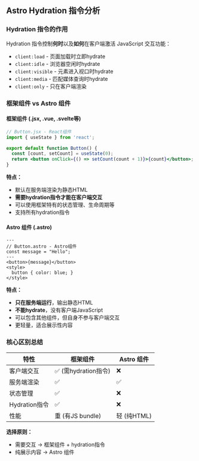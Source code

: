 ## Astro Hydration 指令分析

### Hydration 指令的作用
Hydration 指令控制**何时**以及**如何**在客户端激活 JavaScript 交互功能：

- `client:load` - 页面加载时立即hydrate
- `client:idle` - 浏览器空闲时hydrate
- `client:visible` - 元素进入视口时hydrate
- `client:media` - 匹配媒体查询时hydrate
- `client:only` - 只在客户端渲染

### 框架组件 vs Astro 组件

#### 框架组件 (.jsx, .vue, .svelte等)
```jsx
// Button.jsx - React组件
import { useState } from 'react';

export default function Button() {
  const [count, setCount] = useState(0);
  return <button onClick={() => setCount(count + 1)}>{count}</button>;
}
```

**特点：**
- 默认在服务端渲染为静态HTML
- **需要hydration指令才能在客户端交互**
- 可以使用框架特有的状态管理、生命周期等
- 支持所有hydration指令

#### Astro 组件 (.astro)
```astro
---
// Button.astro - Astro组件
const message = "Hello";
---
<button>{message}</button>
<style>
  button { color: blue; }
</style>
```

**特点：**
- **只在服务端运行**，输出静态HTML
- **不能hydrate**，没有客户端JavaScript
- 可以包含其他组件，但自身不参与客户端交互
- 更轻量，适合展示性内容

### 核心区别总结

| 特性 | 框架组件 | Astro 组件 |
|------|----------|------------|
| 客户端交互 | ✅ (需hydration指令) | ❌ |
| 服务端渲染 | ✅ | ✅ |
| 状态管理 | ✅ | ❌ |
| Hydration指令 | ✅ | ❌ |
| 性能 | 重 (有JS bundle) | 轻 (纯HTML) |

**选择原则：**
- 需要交互 → 框架组件 + hydration指令
- 纯展示内容 → Astro 组件